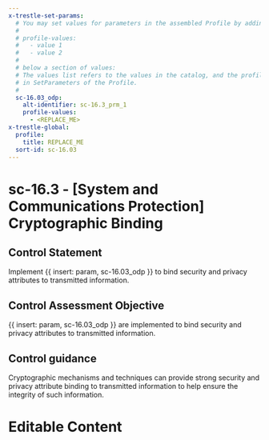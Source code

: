 ```yaml
---
x-trestle-set-params:
  # You may set values for parameters in the assembled Profile by adding
  #
  # profile-values:
  #   - value 1
  #   - value 2
  #
  # below a section of values:
  # The values list refers to the values in the catalog, and the profile-values represent values
  # in SetParameters of the Profile.
  #
  sc-16.03_odp:
    alt-identifier: sc-16.3_prm_1
    profile-values:
      - <REPLACE_ME>
x-trestle-global:
  profile:
    title: REPLACE_ME
  sort-id: sc-16.03
---
```


# sc-16.3 - \[System and Communications Protection\] Cryptographic Binding

## Control Statement

Implement {{ insert: param, sc-16.03_odp }} to bind security and privacy attributes to transmitted information.

## Control Assessment Objective

{{ insert: param, sc-16.03_odp }} are implemented to bind security and privacy attributes to transmitted information.

## Control guidance

Cryptographic mechanisms and techniques can provide strong security and privacy attribute binding to transmitted information to help ensure the integrity of such information.

# Editable Content

<!-- Make additions and edits below -->
<!-- The above represents the contents of the control as received by the profile, prior to additions. -->
<!-- If the profile makes additions to the control, they will appear below. -->
<!-- The above markdown may not be edited but you may edit the content below, and/or introduce new additions to be made by the profile. -->
<!-- If there is a yaml header at the top, parameter values may be edited. Use --set-parameters to incorporate the changes during assembly. -->
<!-- The content here will then replace what is in the profile for this control, after running profile-assemble. -->
<!-- The current profile has no added parts for this control, but you may add new ones here. -->
<!-- Each addition must have a heading either of the form ## Control my_addition_name -->
<!-- or ## Part a. (where the a. refers to one of the control statement labels.) -->
<!-- "## Control" parts are new parts added after the statement part. -->
<!-- "## Part" parts are new parts added into the top-level statement part with that label. -->
<!-- Subparts may be added with nested hash levels of the form ### My Subpart Name -->
<!-- underneath the parent ## Control or ## Part being added -->
<!-- See https://ibm.github.io/compliance-trestle/tutorials/ssp_profile_catalog_authoring/ssp_profile_catalog_authoring for guidance. -->
